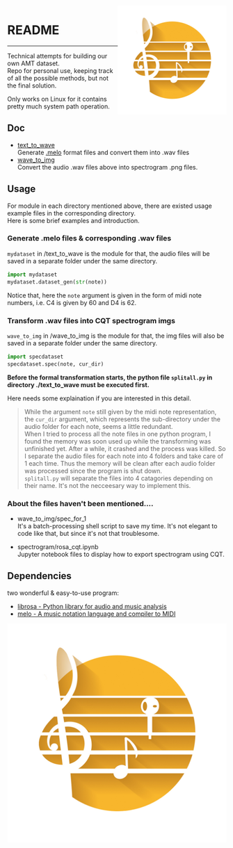 <img align="right" src="logo/logo.jpg" height="250">

# README  
---  
Technical attempts for building our own AMT dataset.  
Repo for personal use, keeping track of all the possible methods, but not the final solution.  

Only works on Linux for it contains pretty much system path operation.  

## Doc  
- [text\_to\_wave](./text_to_wave)  
  Generate [.melo](https://github.com/Mistodon/melo) format files and convert them into .wav files  
- [wave\_to\_img](./wave_to_img)  
  Convert the audio .wav files above into spectrogram .png files.  

## Usage  
For module in each directory mentioned above, there are existed usage example files in the corresponding directory.  
Here is some brief examples and introduction.  

### Generate .melo files & corresponding .wav files  
`mydataset` in /text\_to\_wave is the module for that, the audio files will be saved in a separate folder under the same directory.  
```python  
import mydataset  
mydataset.dataset_gen(str(note))  
```  
Notice that, here the `note` argument is given in the form of midi note numbers, i.e. C4 is given by 60 and D4 is 62.  

### Transform .wav files into CQT spectrogram imgs  
`wave_to_img` in /wave\_to\_img is the module for that, the img files will also be saved in a separate folder under the same directory.  
```python  
import specdataset  
specdataset.spec(note, cur_dir) 
```  
**Before the formal transformation starts, the python file `splitall.py` in directory ./text\_to\_wave must be executed first.**  


Here needs some explaination if you are interested in this detail.  
> While the argument `note` still given by the midi note representation, the `cur_dir` argument, which represents the sub-directory under the audio folder for each note, seems a little redundant.  
> When I tried to process all the note files in one python program, I found the memory was soon used up while the transforming was unfinished yet. After a while, it crashed and the process was killed. So I separate the audio files for each note into 4 folders and take care of 1 each time. Thus the memory will be clean after each audio folder was processed since the program is shut down.  
> `splitall.py` will separate the files into 4 catagories depending on their name. It's not the necceesary way to implement this.  

### About the files haven't been mentioned....  
- wave\_to\_img/spec\_for\_1  
  It's a batch-processing shell script to save my time. It's not elegant to code like that, but since it's not that troublesome.  

- spectrogram/rosa\_cqt.ipynb  
  Jupyter notebook files to display how to export spectrogram using CQT.  


## Dependencies  
two wonderful & easy-to-use program:  
- [librosa - Python library for audio and music analysis](https://github.com/librosa/librosa)  
- [melo - A music notation language and compiler to MIDI](https://github.com/Mistodon/melo)  

![Our logo: TrOctave](logo/logo.jpg)  

